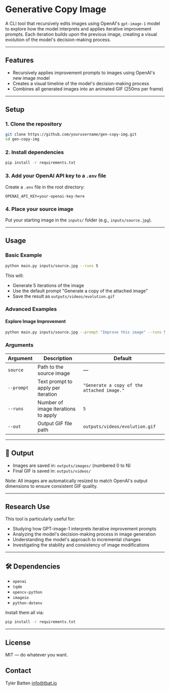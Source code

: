 # Generative Copy Image

A CLI tool that recursively edits images using OpenAI's `gpt-image-1` model to explore how the model interprets and applies iterative improvement prompts. Each iteration builds upon the previous image, creating a visual evolution of the model's decision-making process.

---

## Features

- Recursively applies improvement prompts to images using OpenAI's new image model
- Creates a visual timeline of the model's decision-making process
- Combines all generated images into an animated GIF (250ms per frame)

---

## Setup

### 1. Clone the repository

```bash
git clone https://github.com/yourusername/gen-copy-img.git
cd gen-copy-img
```

### 2. Install dependencies

```bash
pip install -r requirements.txt
```

### 3. Add your OpenAI API key to a `.env` file

Create a `.env` file in the root directory:

```env
OPENAI_API_KEY=your-openai-key-here
```

### 4. Place your source image

Put your starting image in the `inputs/` folder (e.g., `inputs/source.jpg`).

---

## Usage

### Basic Example
```bash
python main.py inputs/source.jpg --runs 5
```
This will:
- Generate 5 iterations of the image
- Use the default prompt "Generate a copy of the attached image"
- Save the result as `outputs/videos/evolution.gif`

### Advanced Examples

#### Explore Image Improvement
```bash
python main.py inputs/source.jpg --prompt "Improve this image" --runs 50
```


### Arguments

| Argument   | Description                         | Default                                    |
| ---------- | ----------------------------------- | ------------------------------------------ |
| `source`   | Path to the source image            | —                                          |
| `--prompt` | Text prompt to apply per iteration  | `"Generate a copy of the attached image."` |
| `--runs`   | Number of image iterations to apply | `5`                                        |
| `--out`    | Output GIF file path                | `outputs/videos/evolution.gif`             |

---

## 📂 Output

* Images are saved in: `outputs/images/` (numbered 0 to N)
* Final GIF is saved in: `outputs/videos/`

Note: All images are automatically resized to match OpenAI's output dimensions to ensure consistent GIF quality.

---

## Research Use

This tool is particularly useful for:
- Studying how GPT-image-1 interprets iterative improvement prompts
- Analyzing the model's decision-making process in image generation
- Understanding the model's approach to incremental changes
- Investigating the stability and consistency of image modifications

---

## 🛠 Dependencies

* `openai`
* `tqdm`
* `opencv-python`
* `imageio`
* `python-dotenv`

Install them all via:

```bash
pip install -r requirements.txt
```

---

## License

MIT — do whatever you want.

## Contact 

Tyler Batten
info@tbat.io 
